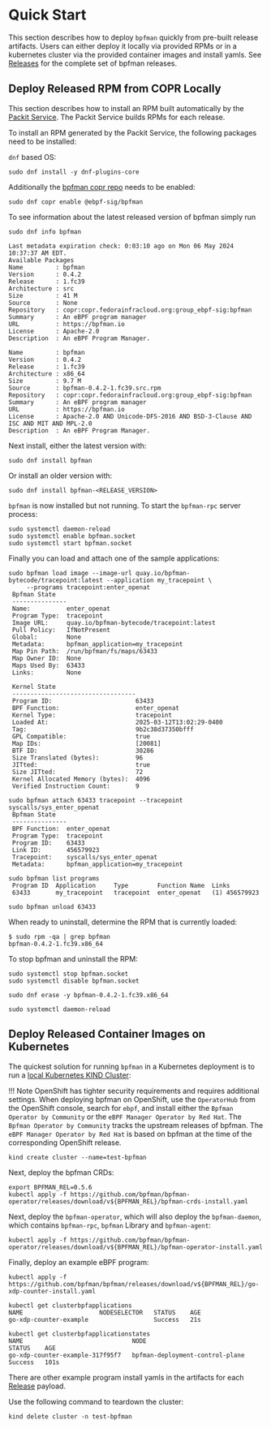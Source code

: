 # Quick Start

This section describes how to deploy `bpfman` quickly from pre-built release
artifacts.  Users can either deploy it locally via provided RPMs or in a
kubernetes cluster via the provided container images and install yamls. See [Releases](https://github.com/bpfman/bpfman/releases) for the complete set of bpfman releases.

## Deploy Released RPM from COPR Locally

This section describes how to install an RPM built automatically by the
[Packit Service](https://dashboard.packit.dev/projects/github.com/bpfman/bpfman).
The Packit Service builds RPMs for each release.

To install an RPM generated by the Packit Service, the following packages need
to be installed:

`dnf` based OS:

```console
sudo dnf install -y dnf-plugins-core
```

Additionally the [bpfman copr repo](https://copr.fedorainfracloud.org/coprs/g/ebpf-sig/bpfman/) needs to be enabled:

```console
sudo dnf copr enable @ebpf-sig/bpfman
```

To see information about the latest released version of bpfman simply run

```console
sudo dnf info bpfman

Last metadata expiration check: 0:03:10 ago on Mon 06 May 2024 10:37:37 AM EDT.
Available Packages
Name         : bpfman
Version      : 0.4.2
Release      : 1.fc39
Architecture : src
Size         : 41 M
Source       : None
Repository   : copr:copr.fedorainfracloud.org:group_ebpf-sig:bpfman
Summary      : An eBPF program manager
URL          : https://bpfman.io
License      : Apache-2.0
Description  : An eBPF Program Manager.

Name         : bpfman
Version      : 0.4.2
Release      : 1.fc39
Architecture : x86_64
Size         : 9.7 M
Source       : bpfman-0.4.2-1.fc39.src.rpm
Repository   : copr:copr.fedorainfracloud.org:group_ebpf-sig:bpfman
Summary      : An eBPF program manager
URL          : https://bpfman.io
License      : Apache-2.0 AND Unicode-DFS-2016 AND BSD-3-Clause AND ISC AND MIT AND MPL-2.0
Description  : An eBPF Program Manager.
```

Next install, either the latest version with:

```console
sudo dnf install bpfman 
```

Or install an older version with:

```console
sudo dnf install bpfman-<RELEASE_VERSION> 
```

`bpfman` is now installed but not running. To start the `bpfman-rpc` server process:

```console
sudo systemctl daemon-reload
sudo systemctl enable bpfman.socket
sudo systemctl start bpfman.socket
```

Finally you can load and attach one of the sample applications:

```console
sudo bpfman load image --image-url quay.io/bpfman-bytecode/tracepoint:latest --application my_tracepoint \
     --programs tracepoint:enter_openat
 Bpfman State
 ---------------
 Name:          enter_openat
 Program Type:  tracepoint
 Image URL:     quay.io/bpfman-bytecode/tracepoint:latest
 Pull Policy:   IfNotPresent
 Global:        None
 Metadata:      bpfman_application=my_tracepoint
 Map Pin Path:  /run/bpfman/fs/maps/63433
 Map Owner ID:  None
 Maps Used By:  63433
 Links:         None

 Kernel State
 ----------------------------------
 Program ID:                       63433
 BPF Function:                     enter_openat
 Kernel Type:                      tracepoint
 Loaded At:                        2025-03-12T13:02:29-0400
 Tag:                              9b2c38d37350bfff
 GPL Compatible:                   true
 Map IDs:                          [20081]
 BTF ID:                           30286
 Size Translated (bytes):          96
 JITted:                           true
 Size JITted:                      72
 Kernel Allocated Memory (bytes):  4096
 Verified Instruction Count:       9
```

```console
sudo bpfman attach 63433 tracepoint --tracepoint syscalls/sys_enter_openat
 Bpfman State
 ---------------
 BPF Function:  enter_openat
 Program Type:  tracepoint
 Program ID:    63433
 Link ID:       456579923
 Tracepoint:    syscalls/sys_enter_openat
 Metadata:      bpfman_application=my_tracepoint
```

```console
sudo bpfman list programs
 Program ID  Application     Type        Function Name  Links
 63433       my_tracepoint   tracepoint  enter_openat   (1) 456579923
```

```console
sudo bpfman unload 63433
```

When ready to uninstall, determine the RPM that is currently loaded:

```console
$ sudo rpm -qa | grep bpfman
bpfman-0.4.2-1.fc39.x86_64
```

To stop bpfman and uninstall the RPM:

```console
sudo systemctl stop bpfman.socket
sudo systemctl disable bpfman.socket

sudo dnf erase -y bpfman-0.4.2-1.fc39.x86_64

sudo systemctl daemon-reload
```

## Deploy Released Container Images on Kubernetes

The quickest solution for running `bpfman` in a Kubernetes deployment is to run a
[local Kubernetes KIND Cluster](https://kind.sigs.k8s.io/docs/user/quick-start/):

!!! Note 
    OpenShift has tighter security requirements and requires additional
    settings. When deploying bpfman on OpenShift, use the `OperatorHub` from the
    OpenShift console, search for `ebpf`, and install either the `Bpfman
    Operator by Community` or the `eBPF Manager Operator by Red Hat`. The
    `Bpfman Operator by Community` tracks the upstream releases of bpfman. The
    `eBPF Manager Operator by Red Hat` is based on bpfman at the time of the
    corresponding OpenShift release.

```console
kind create cluster --name=test-bpfman
```

Next, deploy the bpfman CRDs:

```console
export BPFMAN_REL=0.5.6
kubectl apply -f https://github.com/bpfman/bpfman-operator/releases/download/v${BPFMAN_REL}/bpfman-crds-install.yaml
```

Next, deploy the `bpfman-operator`, which will also deploy the `bpfman-daemon`, which contains
`bpfman-rpc`, `bpfman` Library and `bpfman-agent`:

```console
kubectl apply -f https://github.com/bpfman/bpfman-operator/releases/download/v${BPFMAN_REL}/bpfman-operator-install.yaml
```

Finally, deploy an example eBPF program:

```console
kubectl apply -f https://github.com/bpfman/bpfman/releases/download/v${BPFMAN_REL}/go-xdp-counter-install.yaml

kubectl get clusterbpfapplications
NAME                     NODESELECTOR   STATUS    AGE
go-xdp-counter-example                  Success   21s

kubectl get clusterbpfapplicationstates
NAME                              NODE                              STATUS    AGE
go-xdp-counter-example-317f95f7   bpfman-deployment-control-plane   Success   101s
```

There are other example program install yamls in the artifacts for each
[Release](https://github.com/bpfman/bpfman/releases) payload.

Use the following command to teardown the cluster:

```console
kind delete cluster -n test-bpfman
```
